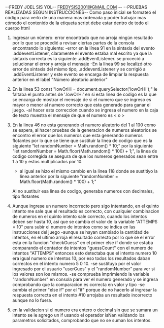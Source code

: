 --FREDY JOEL SIS YOL-- FREDYSIS2001@GMAIL.COM --
--PRUEBAS REALIZADAS SEGUN INSTRUCCIONES--
Como paso inicial se formateó el código para verlo de una manera mas ordenada y poder trabajar mas cómodo
el contenido de la etiqueta script debe estar dentro de todo el cuerpo html
1) Ingresar un número: error encontrado que no arroja ningún resultado por lo que se procedió a revisar ciertas partes de la consola encontrando lo siguiente:
   -error en la línea 91 en la sintaxis del evento .addeventListener, claramente el evento estaba mal escrito ya que la sintaxis correcta es la siguiente .addEventListener.
   se proceció a solucionar el error y arroja el mensaje 
   -En la linea 99  se localizó otro error de sintaxis del mismo tipo, .addeventListener y se corrigió a .addEventListener y este evento se encarga de limpiar la respuesta anterior en el label "Número aleatorio anterior"
   
2) En la linea 53 const "lowOrHi = document.querySelector('lowOrHi');" le faltaba el punto antes de '.lowOrHi' en si esta linea de codigo es la que se encarga de mostrar el 
   mensaje de si el numero que se ingreso es mayor o menor al numero correcto que esta generado para ganar el juego.
   -al hacer esta correccion cuando se ingresa el numero en la caja de texto muestra el mensaje de que el numero es < o > 

3) En la linea 46 no esta generando el numero aleatorio del 1 al 100 como se espera, al hacer pruebas de la generacion de numeros aleatorios se encontro el error que los numeros
   que esta generando numeros flotantes por lo que se tiene que sustituir la linea de codigo que es la siguiente "let randomNumber = Math.random() * 10;" por la siguiente "let randomNumber = Math.floor(Math.random() * 100) + 1;", la linea de codigo corregida se asegura de que los numeros generados sean entre 1 a 10 y estos multiplicados por 10.
   - al igual se hizo el mismo cambio en la linea 118 donde se sustitiyo la linea anterior por la siguiente "randomNumber = Math.floor(Math.random() * 100) + 1;"

   Al no sustituir esa linea de codigo, generaba numeros con decimales, tipo flotantes


4) Aunque ingrese un numero incorrecto pero sigo intentando, en el quinto intento me sale que el resultado es correcto, con cualquier combinacion de numeros en el quinto intento 
   sale correcto, cuando los intentos deben ser hasta 10, asi que se cambia el valor de la variable "ATTEMPS = 10" para subir el numero de intentos como se indica en las
   instrucciones del juego
   -aunque se hayan cambiado la cantidad de intentos, en el ultimo arroja el resultado correcto por lo que se el error esta en la funcion "checkGuess" en el primer else if donde se estaba comparando el contador de intentos "guessCount" con el numero de intentos "ATTEMPS" entonces esto detectaba que el intento numero 10 era igual numero de intentos 10, por eso todos los resultados daban correctos en el intento numero 5 0 10.
   -se sustituyo por el valor ingresado por el usuario "userGues" y el "randomNumber" para ver si los valores son los mismos.
   -se comprueba imprimiendo la variable "randomNumber" en consola para ver el numero generado y se ingresa comprobando que la comparacion es correcta en valor y tipo 
   -se cambia el primer "else if" por el "if" porque de no hacerlo al ingresar la respuesta correcta en el intento #10 arrojaba un resultado incorrecto aunque no lo fuera.

5) en la validacion si el numero era entero o decimal sin que se sumara un intento se le agrego un if usando el operador isNan validando los parametros solicitados, comprobando que no se suman los intentos.
